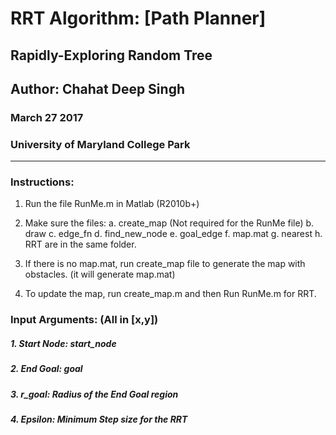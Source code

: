 # RRT Algorithm: [Path Planner]
## Rapidly-Exploring Random Tree

## Author: Chahat Deep Singh
### March 27 2017
### University of Maryland College Park
 -----------------------------------
 
### Instructions: 
 1. Run the file RunMe.m in Matlab (R2010b+)
 2. Make sure the files:
 	a. create_map (Not required for the RunMe file)
 	b. draw
 	c. edge_fn
 	d. find_new_node
 	e. goal_edge
 	f. map.mat
 	g. nearest
 	h. RRT 
 	are in the same folder.
 	
 3. If there is no map.mat, run create_map file to generate
 	the map with obstacles. (it will generate map.mat)
 4. To update the map, run create_map.m and then Run RunMe.m for RRT.

### Input Arguments: (All in [x,y])
##### 1. Start Node: start_node
##### 2. End Goal: goal
##### 3. r_goal: Radius of the End Goal region
##### 4. Epsilon: Minimum Step size for the RRT

